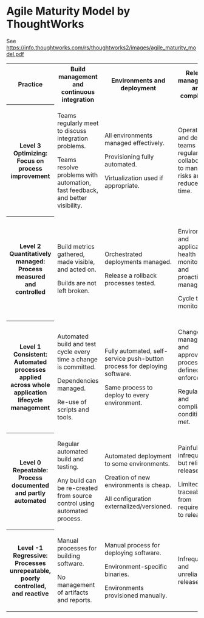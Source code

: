 # Agile Maturity Model by ThoughtWorks

See https://info.thoughtworks.com/rs/thoughtworks2/images/agile_maturity_model.pdf

<table>

<tr>
<th>Practice</th>
<th>Build management and continuous integration</th>
<th>Environments and deployment</th>
<th>Release management and compliance</th>
<th>Testing</th>
<th>Data management</th>
</tr>

<tr>

<th>Level 3<br>Optimizing:<br>Focus on process improvement</th>

<td>
<p>Teams regularly meet to discuss integration problems.</p>
<p>Teams resolve problems with automation, fast feedback, and better visibility.</p>
</td>

<td>
<p>All environments managed effectively.</p>
<p>Provisioning fully automated.</p>
<p>Virtualization used if appropriate.</p>
</td>

<td>
<p>Operations and delivery teams regularly collaborate to manage risks and reduce cycle time.</p>
</td>

<td>
<p>Production rollbacks rare.</p>
<p>Defects found and fixed immediately.</p>
</td>

<td>
<p>Release-to-release feedback loop of database performance and deployment process.</p>
</td>

</tr>

<tr>

<th>Level 2<br>Quantitatively managed:<br>Process measured and controlled</th>

<td>
<p>Build metrics gathered, made visible, and acted on.</p>
<p>Builds are not left broken.</p>
</td>

<td>
<p>Orchestrated deployments managed.</p>
<p>Release a rollback processes tested.</p>
</td>

<td>
<p>Environment and application health monitored and proactively managed.</p>
<p>Cycle time monitored.</p>
</td>

<td>
<p>Quality metrics and trends tracked.</p>
<p>Non-functional requirements defined and measured.</p>
</td>

<td>
<p>Database upgrades and rollbacks testing with every deployment.</p>
<p>Database performance monitored and optimized.</p>
</td>

</tr>

<tr>

<th>Level 1<br>Consistent:<br>Automated processes applied across whole application lifecycle management</th>

<td>
<p>Automated build and test cycle every time a change is committed.</p>
<p>Dependencies managed.</p>
<p>Re-use of scripts and tools.</p>
</td>

<td>
<p>Fully automated, self-service push-button process for deploying software.</p>
<p>Same process to deploy to every environment.</p>
</td>

<td>
<p>Change management and approvals process defined and enforced.</p>
<p>Regulatory and compliance conditions met.</p>
</td>

<td>
<p>Automated unit and acceptance tests, the latter written with testers.</p>
<p>Testing part of the development process.</p>
</td>

<td>
<p>Database changes performed automatically as part of the deployment processes.</p>
</td>

</tr>
<tr>

<th>Level 0<br>Repeatable:<br>Process documented and partly automated</th>

<td>
<p>Regular automated build and testing.</p>
<p>Any build can be re-created from source control using automated process.</p>
</td>

<td>
<p>Automated deployment to some environments.</p>
<p>Creation of new environments is cheap.</p>
<p>All configuration externalized/versioned.</p>
</td>

<td>
<p>Painful and infrequent, but reliable, releases.</p>
<p>Limited traceability from requirements to release.</p>
</td>

<td>
<p>Automated tests written as part of story development.</p>
</td>

<td>
<p>Changes to databases done with automated scripts versioned with application.</p>
</td>

</tr>
<tr>

<th>Level -1<br>Regressive:<br>Processes unrepeatable, poorly controlled, and reactive</th>

<td>
<p>Manual processes for building software.</p>
<p>No management of artifacts and reports.</p>
</td>

<td>
<p>Manual process for deploying software.</p>
<p>Environment-specific binaries.</p>
<p>Environments provisioned manually.</p>
</td>

<td>
<p>Infrequent and unreliable releases.</p>
</td>

<td>
<p>Manual testing after development.</p>
</td>

<td>
<p>Data migrations unversioned and performed manually.</p>
</td>

</tr>

</table>
